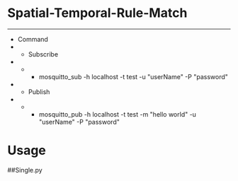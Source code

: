 # Spatial-Temporal-Rule-Match


---

- Command
- - Subscribe
- - - mosquitto_sub -h localhost -t test -u "userName" -P "password"
- - Publish
- - - mosquitto_pub -h localhost -t test -m "hello world" -u "userName" -P "password"


# Usage

##Single.py


